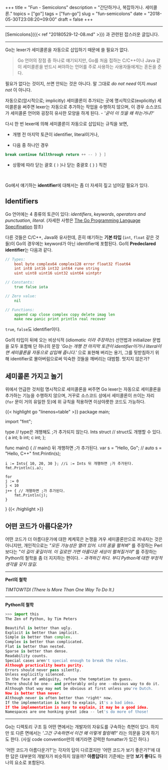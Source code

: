 +++
title = "Fun - Semicolons"
description = "간단하거나, 복잡하거나. 세미콜론."
topics = ["go"]
tags = ["fun-go"]
slug = "fun-semicolons"
date = "2018-05-30T23:08:20+09:00"
draft = false
+++

---

[Semicolons]({{< ref "20180529-12-08.md" >}}) 과 관련된 잡스러운 글입니다.

---

Go는 lexer가 세미콜론을 자동으로 삽입하기 때문에 쓸 필요가 없다.

> Go 언어의 장점 중 하나로 얘기되지만, Go를 처음 접하는 C/C++이나 Java 같이 세미콜론을 반드시 써야하는 언어를 주로 사용하는 사용자들에게는 혼돈을 준다.

필요가 없다는 것이지, 쓰면 안되는 것은 아니다. 말 그대로 *do not need* 이지 *must not* 이 아니다.

자동으로(암시적으로; implicitly) 세미콜론이 추가되는 곳에 명시적으로(explicitly) 세미콜론을 써주면 lexer는 자동으로 추가하는 작업을 수행하지 않으며, 이 경우 소스코드가 세미콜론 언어와 굉장히 유사한 모양을 하게 된다. - *'굳이 이 짓을 왜 하는거냐?'*

다시 한 번 lexer에 의해 세미콜론이 자동으로 삽입되는 규칙을 보면,

- 개행 전 마지막 토큰이 identifier, literal이거나,

- 다음 중 하나인 경우

```go
break continue fallthrough return ++ -- ) } ]
```

- 상황에 따라 닫는 괄호 ( `)` )나 닫는 중괄호 ( `}` ) 직전

<br>

Go에서 얘기하는 **identifier**에 대해서는 좀 더 자세히 짚고 넘어갈 필요가 있다.

## Identifiers

Go 언어에는 4 종류의 토큰이 있다: *identifiers*, *keywords*, *operators and punctuation*, *literal*. (자세한 사항은 [The Go Programming Language Specifination](https://golang.org/ref/spec) 참조)

다른 것들은 C/C++, Java와 유사한데, 흔히 얘기하는 **기본 타입** (`int`, `float` 같은 것들)이 Go의 경우에는 keyword가 아닌 identifier에 포함된다. Go의 **Predeclared identifier**는 다음과 같다.

```go
// Types:
	bool byte complex64 complex128 error float32 float64
	int int8 int16 int32 int64 rune string
	uint uint8 uint16 uint32 uint64 uintptr

// Constants:
	true false iota

// Zero value:
	nil

// Functions:
	append cap close complex copy delete imag len
	make new panic print println real recover
```

`true`, `false`도 identifier이다.

Go의 타입이 뒤에 오는 비상식적 (*idiomatic 이라 주장하는*) 선언법과 initializer 문법을 모두 포함해 단 하나의 문장 *'Go는 개행 전 마지막 토큰이 identifier이거나 literal이면 세미콜론을 자동으로 삽입해 줍니다.'* 으로 표현해 버리는 용기, 그를 뒷받침하기 위해 identifier로 몰아버림으로써 익숙한 것들을 깨버리는 대범함. 멋지지 않은가?

## 세미콜론 가지고 놀기

위에서 언급한 것처럼 명시적으로 세미콜론을 써주면 Go lexer는 자동으로 세미콜론을 추가하는 기능을 수행하지 않으며, 거꾸로 소스코드 상에서 세미콜론이 쓰이는 자리 (`for` 문이 거의 유일한 듯)에 위 규칙을 적용하면 이상야릇한 코드도 가능하다.

{{< highlight go "linenos=table" >}}
package main;

import "fmt";

type // type은 개행해도 ;가 추가되지 않는다.
Ints struct // struct도 개행할 수 있다.
{ a int; b int;
  c int; };


func main() { // main() 뒤 개행하면 ;가 추가된다.
    var s = "Hello, Go"; // auto s = "Hello, C++"
    fmt.Println(s);
    
    i := Ints{ 10, 20, 30 }; //i := Ints 뒤 개행하면 ;가 추가된다.
    fmt.Println(i.a);
    
    for
    j := 0
    j < 10
    j++ { // 개행하면 ;가 추가된다.
        fmt.Println(j);
    }
}
{{< /highlight >}}

## 어떤 코드가 아름다운가?

어떤 코드가 더 아름다운가에 대한 케케묵은 논쟁을 겨우 세미콜론만으로 꺼내자는 것은 아니지만, 개인적으로는 *"모든 가능성은 열려 있어. 너의 꿈을 펼쳐봐"* 를 주장하는 Perl보다는 *"이 길이 꽃길이야. 이 길로만 가면 아름다운 세상이 펼쳐질거야"* 를 주장하는 Python의 철학을 좀 더 지지하는 편이다. - *과격하긴 하다. 부디 Python에 대한 부정적 생각을 갖지 않길.*

---

**Perl의 철학**

*TIMTOWTDI (There Is More Than One Way To Do It.)*

---

**Python의 철학**

```python
>>> import this
The Zen of Python, by Tim Peters

Beautiful is better than ugly.
Explicit is better than implicit.
Simple is better than complex.
Complex is better than complicated.
Flat is better than nested.
Sparse is better than dense.
Readability counts.
Special cases aren't special enough to break the rules.
Although practicality beats purity.
Errors should never pass silently.
Unless explicitly silenced.
In the face of ambiguity, refuse the temptation to guess.
There should be one-- and preferably only one --obvious way to do it.
Although that way may not be obvious at first unless you're Dutch.
Now is better than never.
Although never is often better than *right* now.
If the implementation is hard to explain, it's a bad idea.
If the implementation is easy to explain, it may be a good idea.
Namespaces are one honking great idea -- let's do more of those!
```

---

Go는 디렉토리 구조 등 어떤 면에서는 개발자의 자유도를 구속하는 측면이 있다. 하지만 또 다른 면에서는 *'그건 구속하면서 이건 왜 이렇게 헐렁해?'* 라는 의문을 갖게 하기도 한다. (사실 code convention만의 얘기라면 강력한 fomatter가 있긴 하다.)

'어떤 코드가 아름다운가?'는 각자의 답이 다르겠지만 '어떤 코드가 보기 좋은가?'에 대한 답은 대부분의 개발자가 비슷하지 않을까? **아름답다**의 기준에는 분명 **보기 좋다**도 하나의 요소로 포함된다.